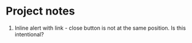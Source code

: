 # Project notes

1. Inline alert with link - close button is not at the same position. Is this intentional?